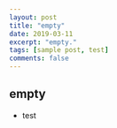 ```yaml
---
layout: post
title: "empty"
date: 2019-03-11
excerpt: "empty."
tags: [sample post, test]
comments: false
---
```


## empty
* test